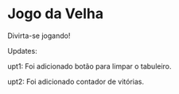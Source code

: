 # Jogo da Velha

Divirta-se jogando!



Updates:

upt1: Foi adicionado botão para limpar o tabuleiro.

upt2: Foi adicionado contador de vitórias.
